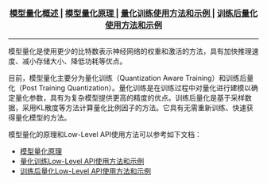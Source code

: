 <div align="center">
  <h3>
    <a href="./README.md">
      模型量化概述
    </a>
    <span> | </span>
    <a href="../docs/tutorial.md">
      模型量化原理
    </a>
    <span> | </span>
    <a href="./quantization_aware_training.md">
      量化训练使用方法和示例
    </a>
    <span> | </span>
    <a href="./post_training_quantization.md">
      训练后量化使用方法和示例
    </a>
  </h3>
</div>

---
模型量化是使用更少的比特数表示神经网络的权重和激活的方法，具有加快推理速度、减小存储大小、降低功耗等优点。

目前，模型量化主要分为量化训练（Quantization Aware Training）和训练后量化（Post Training Quantization）。量化训练是在训练过程中对量化进行建模以确定量化参数，具有为复杂模型提供更高的精度的优点。训练后量化是基于采样数据，采用KL散度等方法计算量化比例因子的方法。它具有无需重新训练、快速获得量化模型的方法。

模型量化的原理和Low-Level API使用方法可以参考如下文档：
* [模型量化原理](../docs/tutorial.md)
* [量化训练Low-Level API使用方法和示例](./quantization_aware_training.md)
* [训练后量化Low-Level API使用方法和示例](./post_training_quantization.md)

